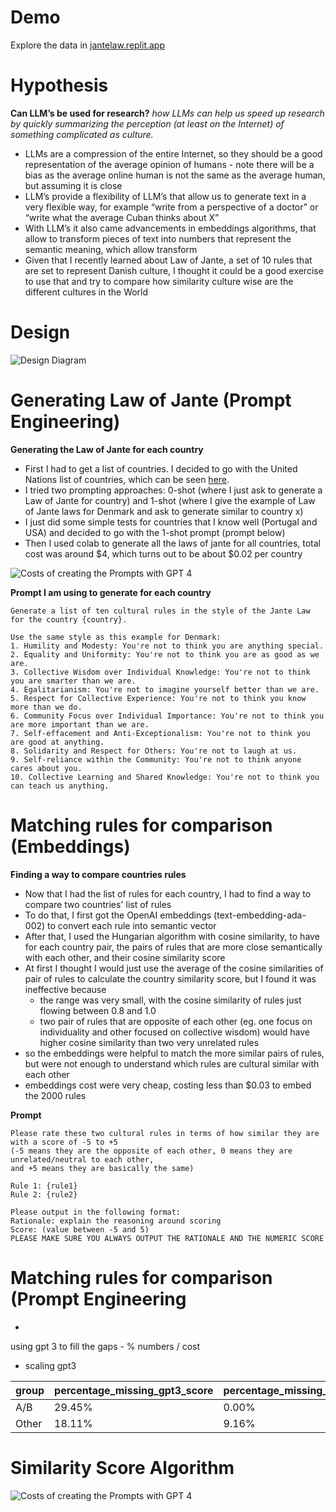 # Demo
Explore the data in [jantelaw.replit.app](https://jantelaw.replit.app)

# Hypothesis
**Can LLM’s be used for research?**
*how LLMs can help us speed up research by quickly summarizing the perception (at least on the Internet) of something complicated as culture.*
- LLMs are a compression of the entire Internet, so they should be a good representation of the average opinion of humans - note there will be a bias as the average online human is not the same as the average human, but assuming it is close
- LLM’s provide a flexibility of LLM’s that allow us to generate text in a very flexible way, for example “write from a perspective of a doctor” or “write what the average Cuban thinks about X”
- With LLM’s it also came advancements in embeddings algorithms, that allow to transform pieces of text into numbers that represent the semantic meaning, which allow transform
- Given that I recently learned about Law of Jante, a set of 10 rules that are set to represent Danish culture, I thought it could be a good exercise to use that and try to compare how similarity culture wise are the different cultures in the World

# Design
![Design Diagram](https://github.com/zemigsan/jantelaw/blob/main/diagram.png?raw=true)

# Generating Law of Jante (Prompt Engineering)
**Generating the Law of Jante for each country**

- First I had to get a list of countries. I decided to go with the United Nations list of countries, which can be seen [here](https://www.un.org/en/about-us/member-states).
- I tried two prompting approaches: 0-shot (where I just ask to generate a Law of Jante for country) and 1-shot (where I give the example of Law of Jante laws for Denmark and ask to generate similar to country x)
- I just did some simple tests for countries that I know well (Portugal and USA) and decided to go with the 1-shot prompt (prompt below)
- Then I used colab to generate all the laws of jante for all countries, total cost was around $4, which turns out to be about $0.02 per country

![Costs of creating the Prompts with GPT 4](https://github.com/zemigsan/jantelaw/blob/main/gpt4costs.png?raw=true)

**Prompt I am using to generate for each country**
```
Generate a list of ten cultural rules in the style of the Jante Law for the country {country}.

Use the same style as this example for Denmark:
1. Humility and Modesty: You're not to think you are anything special.
2. Equality and Uniformity: You're not to think you are as good as we are.
3. Collective Wisdom over Individual Knowledge: You're not to think you are smarter than we are.
4. Egalitarianism: You're not to imagine yourself better than we are.
5. Respect for Collective Experience: You're not to think you know more than we do.
6. Community Focus over Individual Importance: You're not to think you are more important than we are.
7. Self-effacement and Anti-Exceptionalism: You're not to think you are good at anything.
8. Solidarity and Respect for Others: You're not to laugh at us.
9. Self-reliance within the Community: You're not to think anyone cares about you.
10. Collective Learning and Shared Knowledge: You're not to think you can teach us anything.
```


# Matching rules for comparison (Embeddings)
**Finding a way to compare countries rules**
- Now that I had the list of rules for each country, I had to find a way to compare two countries' list of rules
- To do that, I first got the OpenAI embeddings (text-embedding-ada-002) to convert each rule into semantic vector
- After that, I used the Hungarian algorithm with cosine similarity, to have for each country pair, the pairs of rules that are more close semantically with each other, and their cosine similarity score
- At first I thought I would just use the average of the cosine similarities of pair of rules to calculate the country similarity score, but I found it was ineffective because
  - the range was very small, with the cosine similarity of rules just flowing between 0.8 and 1.0
  - two pair of rules that are opposite of each other (eg. one focus on individuality and other focused on collective wisdom) would have higher cosine similarity than two very unrelated rules
- so the embeddings were helpful to match the more similar pairs of rules, but were not enough to understand which rules are cultural similar with each other
- embeddings cost were very cheap, costing less than $0.03 to embed the 2000 rules

**Prompt**
```
Please rate these two cultural rules in terms of how similar they are with a score of -5 to +5
(-5 means they are the opposite of each other, 0 means they are unrelated/neutral to each other,
and +5 means they are basically the same)

Rule 1: {rule1} 
Rule 2: {rule2}

Please output in the following format:
Rationale: explain the reasoning around scoring
Score: (value between -5 and 5)
PLEASE MAKE SURE YOU ALWAYS OUTPUT THE RATIONALE AND THE NUMERIC SCORE
```

# Matching rules for comparison (Prompt Engineering
- 
using gpt 3 to fill the gaps - % numbers / cost
- scaling gpt3 


| group | percentage_missing_gpt3_score | percentage_missing_rationale |
|-------|-------------------------------|------------------------------|
| A/B   | 29.45%                        | 0.00%                        |
| Other | 18.11%                        | 9.16%                        |


# Similarity Score Algorithm

![Costs of creating the Prompts with GPT 4](https://github.com/zemigsan/jantelaw/blob/main/distributionscores.png?raw=true)

